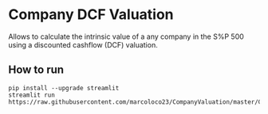 # Company DCF Valuation
 Allows to calculate the intrinsic value of a any company in the S%P 500 using a discounted cashflow (DCF) valuation.

## How to run
```
pip install --upgrade streamlit
streamlit run https://raw.githubusercontent.com/marcoloco23/CompanyValuation/master/Company_Valuation_DCF.py
```
